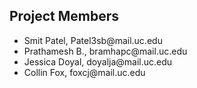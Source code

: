 <h2>Project Members</h2>
<ul>
<li>Smit Patel, Patel3sb@mail.uc.edu</li>
<li>Prathamesh B., bramhapc@mail.uc.edu</li>
<li>Jessica Doyal, doyalja@mail.uc.edu</li>
<li>Collin Fox, foxcj@mail.uc.edu</li>
</ul>
